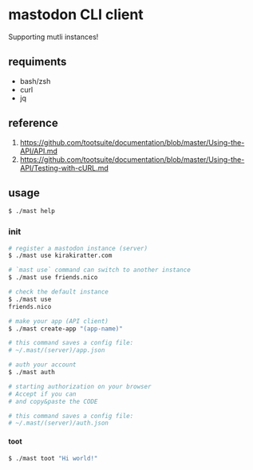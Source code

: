 # mastodon CLI client

Supporting mutli instances!

## requiments

- bash/zsh
- curl
- jq

## reference

1. https://github.com/tootsuite/documentation/blob/master/Using-the-API/API.md
1. https://github.com/tootsuite/documentation/blob/master/Using-the-API/Testing-with-cURL.md

## usage

```bash
$ ./mast help
```

### init

```bash
# register a mastodon instance (server)
$ ./mast use kirakiratter.com

# `mast use` command can switch to another instance
$ ./mast use friends.nico

# check the default instance
$ ./mast use
friends.nico

# make your app (API client)
$ ./mast create-app "(app-name)"

# this command saves a config file:
# ~/.mast/(server)/app.json

# auth your account
$ ./mast auth

# starting authorization on your browser
# Accept if you can
# and copy&paste the CODE

# this command saves a config file:
# ~/.mast/(server)/auth.json

```

#### toot

```bash
$ ./mast toot "Hi world!"
```

